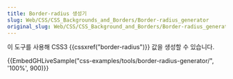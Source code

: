 ```yaml
---
title: Border-radius 생성기
slug: Web/CSS/CSS_Backgrounds_and_Borders/Border-radius_generator
original_slug: Web/CSS/CSS_Background_and_Borders/Border-radius_generator
---
```


이 도구를 사용해 CSS3 {{cssxref("border-radius")}} 값을 생성할 수 있습니다.

{{EmbedGHLiveSample("css-examples/tools/border-radius-generator/", '100%', 900)}}
